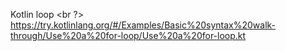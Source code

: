 Kotlin loop <br ?>
https://try.kotlinlang.org/#/Examples/Basic%20syntax%20walk-through/Use%20a%20for-loop/Use%20a%20for-loop.kt
